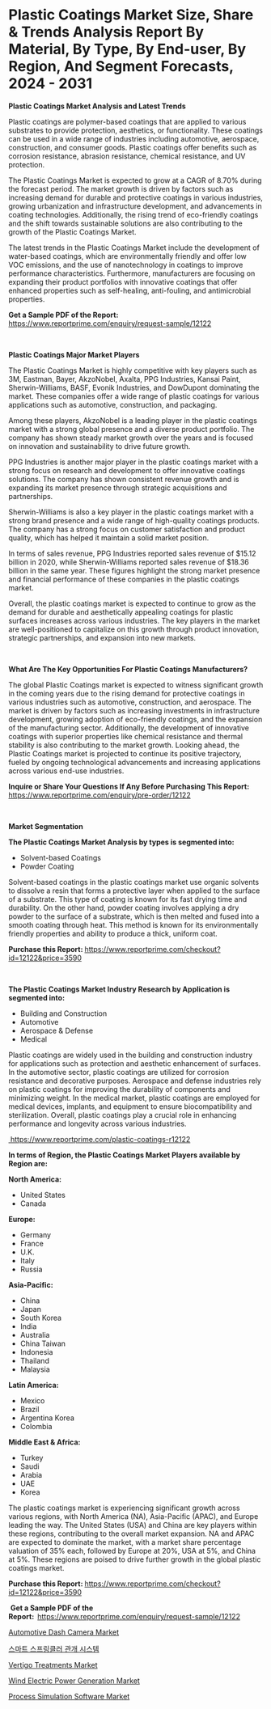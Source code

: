 <p><h1>Plastic Coatings Market Size, Share & Trends Analysis Report By Material, By Type, By End-user, By Region, And Segment Forecasts, 2024 - 2031</h1></p><p><strong>Plastic Coatings Market Analysis and Latest Trends</strong></p>
<p><p>Plastic coatings are polymer-based coatings that are applied to various substrates to provide protection, aesthetics, or functionality. These coatings can be used in a wide range of industries including automotive, aerospace, construction, and consumer goods. Plastic coatings offer benefits such as corrosion resistance, abrasion resistance, chemical resistance, and UV protection.</p><p>The Plastic Coatings Market is expected to grow at a CAGR of 8.70% during the forecast period. The market growth is driven by factors such as increasing demand for durable and protective coatings in various industries, growing urbanization and infrastructure development, and advancements in coating technologies. Additionally, the rising trend of eco-friendly coatings and the shift towards sustainable solutions are also contributing to the growth of the Plastic Coatings Market.</p><p>The latest trends in the Plastic Coatings Market include the development of water-based coatings, which are environmentally friendly and offer low VOC emissions, and the use of nanotechnology in coatings to improve performance characteristics. Furthermore, manufacturers are focusing on expanding their product portfolios with innovative coatings that offer enhanced properties such as self-healing, anti-fouling, and antimicrobial properties.</p></p>
<p><strong>Get a Sample PDF of the Report:&nbsp;</strong> <a href="https://www.reportprime.com/enquiry/request-sample/12122">https://www.reportprime.com/enquiry/request-sample/12122</a></p>
<p>&nbsp;</p>
<p><strong>Plastic Coatings Major Market Players</strong></p>
<p><p>The Plastic Coatings Market is highly competitive with key players such as 3M, Eastman, Bayer, AkzoNobel, Axalta, PPG Industries, Kansai Paint, Sherwin-Williams, BASF, Evonik Industries, and DowDupont dominating the market. These companies offer a wide range of plastic coatings for various applications such as automotive, construction, and packaging.</p><p>Among these players, AkzoNobel is a leading player in the plastic coatings market with a strong global presence and a diverse product portfolio. The company has shown steady market growth over the years and is focused on innovation and sustainability to drive future growth.</p><p>PPG Industries is another major player in the plastic coatings market with a strong focus on research and development to offer innovative coatings solutions. The company has shown consistent revenue growth and is expanding its market presence through strategic acquisitions and partnerships.</p><p>Sherwin-Williams is also a key player in the plastic coatings market with a strong brand presence and a wide range of high-quality coatings products. The company has a strong focus on customer satisfaction and product quality, which has helped it maintain a solid market position.</p><p>In terms of sales revenue, PPG Industries reported sales revenue of $15.12 billion in 2020, while Sherwin-Williams reported sales revenue of $18.36 billion in the same year. These figures highlight the strong market presence and financial performance of these companies in the plastic coatings market.</p><p>Overall, the plastic coatings market is expected to continue to grow as the demand for durable and aesthetically appealing coatings for plastic surfaces increases across various industries. The key players in the market are well-positioned to capitalize on this growth through product innovation, strategic partnerships, and expansion into new markets.</p></p>
<p>&nbsp;</p>
<p><strong>What Are The Key Opportunities For Plastic Coatings Manufacturers?</strong></p>
<p><p>The global Plastic Coatings market is expected to witness significant growth in the coming years due to the rising demand for protective coatings in various industries such as automotive, construction, and aerospace. The market is driven by factors such as increasing investments in infrastructure development, growing adoption of eco-friendly coatings, and the expansion of the manufacturing sector. Additionally, the development of innovative coatings with superior properties like chemical resistance and thermal stability is also contributing to the market growth. Looking ahead, the Plastic Coatings market is projected to continue its positive trajectory, fueled by ongoing technological advancements and increasing applications across various end-use industries.</p></p>
<p><strong>Inquire or Share Your Questions If Any Before Purchasing This Report:</strong> <a href="https://www.reportprime.com/enquiry/pre-order/12122">https://www.reportprime.com/enquiry/pre-order/12122</a></p>
<p>&nbsp;</p>
<p><strong>Market Segmentation</strong></p>
<p><strong>The Plastic Coatings Market Analysis by types is segmented into:</strong></p>
<p><ul><li>Solvent-based Coatings</li><li>Powder Coating</li></ul></p>
<p><p>Solvent-based coatings in the plastic coatings market use organic solvents to dissolve a resin that forms a protective layer when applied to the surface of a substrate. This type of coating is known for its fast drying time and durability. On the other hand, powder coating involves applying a dry powder to the surface of a substrate, which is then melted and fused into a smooth coating through heat. This method is known for its environmentally friendly properties and ability to produce a thick, uniform coat.</p></p>
<p><strong>Purchase this Report:&nbsp;</strong><a href="https://www.reportprime.com/checkout?id=12122&price=3590">https://www.reportprime.com/checkout?id=12122&price=3590</a></p>
<p>&nbsp;</p>
<p><strong>The Plastic Coatings Market Industry Research by Application is segmented into:</strong></p>
<p><ul><li>Building and Construction</li><li>Automotive</li><li>Aerospace & Defense</li><li>Medical</li></ul></p>
<p><p>Plastic coatings are widely used in the building and construction industry for applications such as protection and aesthetic enhancement of surfaces. In the automotive sector, plastic coatings are utilized for corrosion resistance and decorative purposes. Aerospace and defense industries rely on plastic coatings for improving the durability of components and minimizing weight. In the medical market, plastic coatings are employed for medical devices, implants, and equipment to ensure biocompatibility and sterilization. Overall, plastic coatings play a crucial role in enhancing performance and longevity across various industries.</p></p>
<p><a href="https://www.reportprime.com/plastic-coatings-r12122">&nbsp;https://www.reportprime.com/plastic-coatings-r12122</a></p>
<p><strong>In terms of Region, the Plastic Coatings Market Players available by Region are:</strong></p>
<p>
    <p> <strong> North America: </strong>
        <ul>
            <li>United States</li>
            <li>Canada</li>
        </ul>
        </p> 
    <p> <strong> Europe: </strong>
        <ul>
            <li>Germany</li>
            <li>France</li>
            <li>U.K.</li>
            <li>Italy</li>
            <li>Russia</li>
        </ul>
        </p> 
    <p> <strong> Asia-Pacific: </strong>
        <ul>
            <li>China</li>
            <li>Japan</li>
            <li>South Korea</li>
            <li>India</li>
            <li>Australia</li>
            <li>China Taiwan</li>
            <li>Indonesia</li>
            <li>Thailand</li>
            <li>Malaysia</li>
        </ul>
        </p> 
    <p> <strong> Latin America: </strong>
        <ul>
            <li>Mexico</li>
            <li>Brazil</li>
            <li>Argentina Korea</li>
            <li>Colombia</li>
        </ul>
        </p> 
    <p> <strong> Middle East & Africa: </strong>
        <ul>
            <li>Turkey</li>
            <li>Saudi</li>
            <li>Arabia</li>
            <li>UAE</li>
            <li>Korea</li>
        </ul>
    </p>
    </p>
<p><p>The plastic coatings market is experiencing significant growth across various regions, with North America (NA), Asia-Pacific (APAC), and Europe leading the way. The United States (USA) and China are key players within these regions, contributing to the overall market expansion. NA and APAC are expected to dominate the market, with a market share percentage valuation of 35% each, followed by Europe at 20%, USA at 5%, and China at 5%. These regions are poised to drive further growth in the global plastic coatings market.</p></p>
<p><strong>Purchase this Report: </strong><a href="https://www.reportprime.com/checkout?id=12122&price=3590">https://www.reportprime.com/checkout?id=12122&price=3590</a></p>
<p>&nbsp;<strong>Get a Sample PDF of the Report:&nbsp;&nbsp;</strong><a href="https://www.reportprime.com/enquiry/request-sample/12122">https://www.reportprime.com/enquiry/request-sample/12122</a></p>
<p><strong></strong></p>
<p><p><a href="https://www.linkedin.com/pulse/insights-automotive-dash-camera-market-size-which-expanding-92-yldwf">Automotive Dash Camera Market</a></p><p><a href="https://medium.com/@aliansikuli_6793/%EA%B8%80%EB%A1%9C%EB%B2%8C-%EC%8A%A4%EB%A7%88%ED%8A%B8-%EC%8A%A4%ED%94%84%EB%A7%81%ED%81%B4%EB%9F%AC-%EA%B4%80%EA%B0%9C-%EC%8B%9C%EC%8A%A4%ED%85%9C-%EC%8B%9C%EC%9E%A5-%EA%B7%9C%EB%AA%A8-%EB%B0%8F-%EC%A0%90%EC%9C%A0%EC%9C%A8-%EB%B6%84%EC%84%9D-%EC%A0%9C%ED%92%88-%EC%9C%A0%ED%98%95%EB%B3%84-%EC%9D%91%EC%9A%A9-%ED%94%84%EB%A1%9C%EA%B7%B8%EB%9E%A8%EB%B3%84-%EC%A7%80%EC%97%AD%EB%B3%84-%EC%98%88%EC%B8%A1-2024-2031-f2293dfc2583">스마트 스프링클러 관개 시스템</a></p><p><a href="https://issuu.com/reportprime-2/docs/vertigo-treatments-market-size-2030.pptx">Vertigo Treatments Market</a></p><p><a href="https://issuu.com/reportprime-2/docs/wind-electric-power-generation-market-size-2030.pp">Wind Electric Power Generation Market</a></p><p><a href="https://www.linkedin.com/pulse/insights-process-simulation-software-industry-market-financial-yqr3f">Process Simulation Software Market</a></p></p>